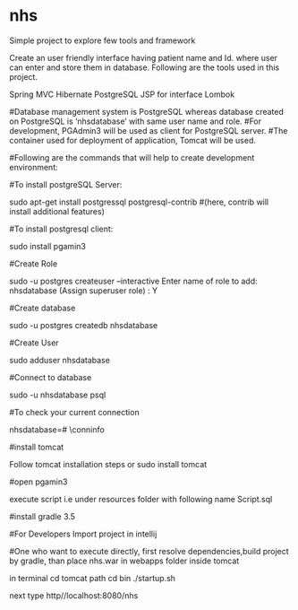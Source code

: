 # nhs
Simple project to explore few tools and framework

Create an user friendly interface having patient name and Id. where user can enter and store them in database.
Following are the tools used in this project.

Spring MVC
Hibernate
PostgreSQL 
JSP for interface
Lombok

#Database management system is PostgreSQL whereas database created on PostgreSQL is ‘nhsdatabase’ with same user name and role.
#For development, PGAdmin3 will be used as client for PostgreSQL server. 
#The container used for deployment of application, Tomcat will be used. 

#Following are the commands that will help to create development environment:

#To install postgreSQL Server:

sudo apt-get install postgressql postgresql-contrib
#(here, contrib will install additional features)

#To install postgresql  client: 

sudo install pgamin3 

#Create Role

sudo -u postgres createuser –interactive
Enter name of role to add: nhsdatabase
(Assign superuser role) : Y

#Create database

sudo -u postgres createdb nhsdatabase
 

#Create User

sudo adduser nhsdatabase

#Connect to database

sudo -u nhsdatabase psql

#To check your current connection

nhsdatabase=# \conninfo

#install tomcat

Follow  tomcat installation steps
or
sudo install tomcat

#open pgamin3

execute script i.e under resources folder with following name 
 Script.sql
 
#install gradle 3.5

#For Developers
Import project in intellij

#One who want to execute directly, first resolve dependencies,build project by gradle, than place nhs.war in webapps folder inside tomcat

in terminal
cd tomcat path
cd bin
./startup.sh

next type http//localhost:8080/nhs


  
  